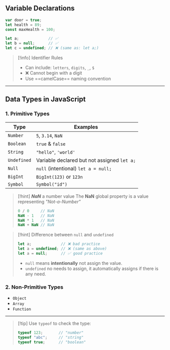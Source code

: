 ## Variable Declarations

```js
var door = true;
let health = 89;
const maxHealth = 100;
```
```js
let a;             // ✅
let b = null;      // ✅
let c = undefined; // ❌ (same as: let a;)
```

> [!info] Identifier Rules
> - Can include: `letters`, `digits`, `_`, `$`
> - ❌ Cannot begin with a digit
> - Use ==camelCase== naming convention

---

## Data Types in JavaScript

### 1. Primitive Types

| Type        | Examples                                    |
| ----------- | ------------------------------------------- |
| `Number`    | `5`, `3.14`, `NaN`                          |
| `Boolean`   | `true` & `false`                            |
| `String`    | `"hello"`, `'world'`                        |
| `Undefined` | Variable declared but not assigned `let a;` |
| `Null`      | `null` (intentional) `let a = null;`        |
| `BigInt`    | `BigInt(123)` or `123n`                     |
| `Symbol`    | `Symbol("id")`                              |
>[!hint] ***NaN*** a number value
>The **NaN** global property is a value representing *"Not-a-Number"*
>```js
>0 / 0     // NaN
>NaN - 1   // NaN
>NaN * 1   // NaN
>NaN + NaN // NaN
>```

>[!hint] Difference between `null` and `undefined`
>```js
>let a;             // ❌ bad practice
>let a = undefined; // ❌ (same as above)
>let a = null;      // ✅ good practice
>```
>- `null` means **intentionally** not assign the value.
>- `undefined` no needs to assign, it automatically assigns if there is any need.
### 2. Non-Primitive Types

- `Object`
- `Array`
- `Function`
---
> [!tip] Use `typeof` to check the type:
> ```js
> typeof 123;       // "number"
> typeof "abc";     // "string"
> typeof true;      // "boolean"
> ```